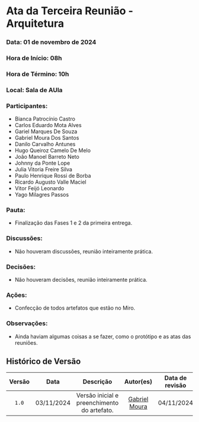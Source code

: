 # Ata da Terceira Reunião - Arquitetura

### Data: 01 de novembro de 2024

### Hora de Início: 08h

### Hora de Término: 10h

### Local: Sala de AUla

### Participantes:

- Bianca Patrocínio Castro
- Carlos Eduardo Mota Alves
- Gariel Marques De Souza
- Gabriel Moura Dos Santos
- Danilo Carvalho Antunes
- Hugo Queiroz Camelo De Melo
- João Manoel Barreto Neto
- Johnny da Ponte Lope
- Julia Vitoria Freire Silva
- Paulo Henrique Rossi de Borba
- Ricardo Augusto Valle Maciel
- Vitor Feijó Leonardo
- Yago Milagres Passos

### Pauta:

* Finalização das Fases 1 e 2 da primeira entrega.

### Discussões:

* Não houveram discussões, reunião inteiramente prática.

### Decisões:

* Não houveram decisões, reunião inteiramente prática.

### Ações:

* Confecção de todos artefatos que estão no Miro.

### Observações:

* Ainda haviam algumas coisas a se fazer, como o protótipo e as atas das reuniões.

## Histórico de Versão
| Versão | Data | Descrição | Autor(es) | Data de revisão | Revisor(es) |
| :-: | :-: | :-: | :-: | :-: | :-: |
| `1.0` | 03/11/2024 | Versão inicial e preenchimento do artefato. | [Gabriel Moura](https://github.com/GabrielMS00) |  04/11/2024  |  [João Barreto](https://github.com/JoaoBarreto03)  |